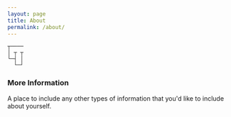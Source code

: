 ```yaml
---
layout: page
title: About
permalink: /about/
---
```


```
┬────   
│ ┬ ┬ 
└─┤ │ 
  └─┘
```

### More Information

A place to include any other types of information that you'd like to include about yourself.

